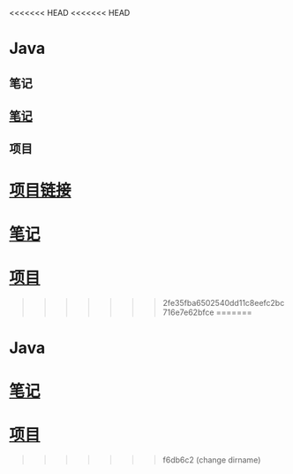 <<<<<<< HEAD
<<<<<<< HEAD
# Java

## 笔记

## [笔记](./笔记/README.md)

## 项目

[项目链接](./项目/README.md)
=======
# [笔记](./笔记)

# [项目](./项目)

>>>>>>> 2fe35fba6502540dd11c8eefc2bc716e7e62bfce
=======
# Java



# [笔记](./notes)



# [项目](./projects)
>>>>>>> f6db6c2 (change dirname)


